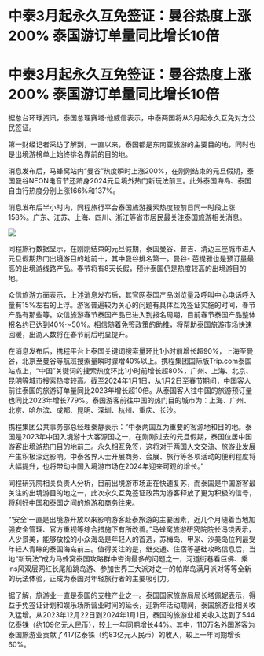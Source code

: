 # 中泰3月起永久互免签证：曼谷热度上涨200% 泰国游订单量同比增长10倍

# 中泰3月起永久互免签证：曼谷热度上涨200% 泰国游订单量同比增长10倍

据总台环球资讯，泰国总理赛塔·他威信表示，中泰两国将从3月起永久互免对方公民签证。

第一财经记者采访了解到，一直以来，泰国都是东南亚旅游的主要目的地，同时也是出境游榜单上始终排名靠前的目的地。

消息发布后，马蜂窝站内“曼谷”热度瞬时上涨200%，在刚刚结束的元旦假期，泰国曼谷NEON电音节还跻身2024元旦境外热门新玩法前三。此外泰国海岛、泰国自由行热度分别上涨166%和137%。

消息发布后半小时内，同程旅行平台泰国旅游搜索热度较前日同一时段上涨158%。广东、江苏、上海、四川、浙江等省市居民最关注泰国旅游相关消息。

![](https://inews.gtimg.com/om_bt/O1dEOaOgh3jJFW4chP3H1lMHQg_lK3X542SRnHXNcDVTIAA/1000)

同程旅行数据显示，在刚刚结束的元旦假期，泰国曼谷、普吉、清迈三座城市进入元旦假期热门出境游目的地前十，其中曼谷排名第一。曼谷-
芭提雅也是预订量最高的出境游线路产品。春节将有8天长假，预计泰国仍是热度较高的出境游目的地。

众信旅游方面表示，上述消息发布后，其官网泰国产品浏览量及呼叫中心电话呼入量有15%左右的上浮。游客普遍较为关心的问题有具体互免签证实施的时间，春节产品有那些等。众信旅游春节泰国产品已进入到报名周期，目前春节泰国产品整体报名约已达到40%～50%。相信随着免签政策的助推，将帮助泰国旅游市场快速回暖，出游人数将在春节前后明显提升。

在消息发布后，携程平台上泰国关键词搜索量环比1小时前增长超90%，上海至曼谷，北京至曼谷等航班搜索量瞬时骤增40%以上。携程集团国际版Trip.com泰国站点上，“中国”关键词的搜索热度环比1小时前增长超80%，广州、上海、北京、昆明等城市搜索热度较高。截至2024年1月1日，从1月2日至春节期间，中国客人前往泰国的旅游订单量同比2023年增长超10倍。从泰国客人往中国的旅游预订量也同比2023年增长779%。泰国游客前往中国的热门目的城市为：上海、广州、北京、哈尔滨、成都、昆明、深圳、杭州、重庆、长沙。

携程集团公共事务部总经理秦静表示：“中泰两国互为重要的客源地和目的地。泰国是2023年中国入境游十大客源国之一，在刚刚过去的元旦假期，泰国位居中国游客出境游热门目的地前三。永久相互免签，这将对于两国人文交流、旅游业发展产生积极深远影响。中泰各界人士开展商务、会展、旅行等各项活动的便利程度将大幅提升，也将带动中国入境游市场在2024年迎来可观的增长。”

同程研究院相关负责人分析，目前出境游市场正在快速复苏，而泰国是中国游客最关注的出境游目的地之一，此次永久互免签证政策为游客释放了更为积极的信号，将利好中国和泰国之间的旅游和商务往来。

“‘安全’一直是出境游开放以来影响游客赴泰旅游的主要因素，近几个月随着当地加强安全管理、官方重视等综合措施下有所改善。”马蜂窝旅游研究院院长冯饶表示，人少景美，能够放松的小众海岛是年轻人的首选，苏梅岛、甲米、沙美岛位列最受年轻人青睐的泰国海岛前三。值得关注的是，继交通、住宿等基础攻略信息后，当地“新玩法”成为马蜂窝泰国攻略群中咨询最多的问题之一，河道街巷看巨佛、乘ins风双层网红长尾船跳岛游、参加世界三大派对之一的帕岸岛满月派对等等全新的玩法体验，正成为泰国对年轻旅行者的主要吸引力。

据了解，旅游业一直是泰国的支柱产业之一。泰国国家旅游局局长塔佩妮表示，得益于免签证计划和娱乐场所营业时间的延长，迎新年活动期间，泰国旅游业相关收入猛增。从2023年12月22日到2024年1月1日，泰国的旅游业相关收入达到了544亿泰铢（约109亿元人民币），较上一年同期增长44%。其中，110万名外国游客为泰国旅游业贡献了417亿泰铢（约83亿元人民币）的收入，较上一年同期增长60%。

